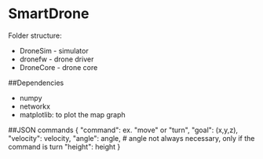 # SmartDrone
Folder structure:
* DroneSim - simulator
* dronefw - drone driver
* DroneCore - drone core

##Dependencies
* numpy
* networkx
* matplotlib: to plot the map graph

##JSON commands
{
            "command": ex. "move" or "turn",
            "goal": (x,y,z),
            "velocity": velocity,
            "angle": angle,          # angle not always necessary, only if the command is turn
            "height": height
}

